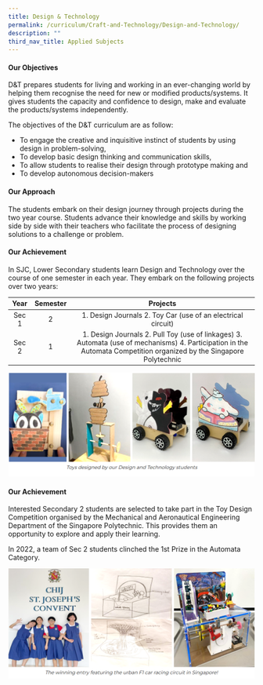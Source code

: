 ```yaml
---
title: Design & Technology
permalink: /curriculum/Craft-and-Technology/Design-and-Technology/
description: ""
third_nav_title: Applied Subjects
---
```


#### **Our Objectives**


D&T prepares students for living and working in an ever-changing world by helping them recognise the need for new or modified products/systems. It gives students the capacity and confidence to design, make and evaluate the products/systems independently.  

  

The objectives of the D&T curriculum are as follow:

*   To engage the creative and inquisitive instinct of students by using design in problem-solving,
*   To develop basic design thinking and communication skills,
*   To allow students to realise their design through prototype making and
*   To develop autonomous decision-makers

#### **Our Approach**


The students embark on their design journey through projects during the two year course. Students advance their knowledge and skills by working side by side with their teachers who facilitate the process of designing solutions to a challenge or problem.  

#### **Our Achievement**


In SJC, Lower Secondary students learn Design and Technology over the course of one semester in each year. They embark on the following projects over two years:  

  

|  Year | Semester |                                                                                 Projects                                                                                 |
|:-----:|:--------:|:------------------------------------------------------------------------------------------------------------------------------------------------------------------------:|
| Sec 1 |     2    |                                                       1. Design Journals  2. Toy Car (use of an electrical circuit)                                                      |
| Sec 2 |     1    |  1. Design Journals  2. Pull Toy (use of linkages)  3. Automata (use of mechanisms)  4. Participation in the Automata Competition organized by the Singapore Polytechnic |
  
![](/images/Curriculum/Craft%20and%20Technology/Design%20&%20Technology/D1.png)

  

#### **Our Achievement**


Interested Secondary 2 students are selected to take part in the Toy Design Competition organised by the Mechanical and Aeronautical Engineering Department of the Singapore Polytechnic. This provides them an opportunity to explore and apply their learning.

In 2022, a team of Sec 2 students clinched the 1st Prize in the Automata Category.

  
![](/images/Curriculum/Craft%20and%20Technology/Design%20&%20Technology/D2.png)

